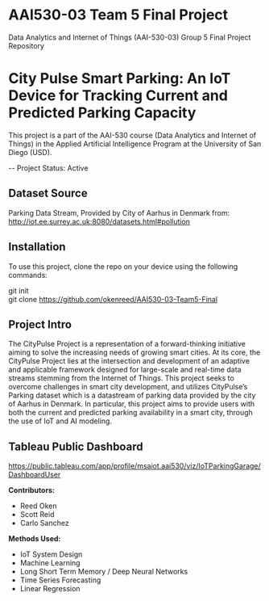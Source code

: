 # AAI530-03 Team 5 Final Project  
Data Analytics and Internet of Things (AAI-530-03) Group 5 Final Project Repository  

# City Pulse Smart Parking: An IoT Device for Tracking Current and Predicted Parking Capacity  
This project is a part of the AAI-530 course (Data Analytics and Internet of Things) in the Applied Artificial Intelligence Program at the University of San Diego (USD).  

-- Project Status: Active  

## Dataset Source
Parking Data Stream, Provided by City of Aarhus in Denmark from:  
http://iot.ee.surrey.ac.uk:8080/datasets.html#pollution

## Installation  
To use this project, clone the repo on your device using the following commands:  

git init  
git clone https://github.com/okenreed/AAI530-03-Team5-Final  

## Project Intro  
The CityPulse Project is a representation of a forward-thinking initiative aiming to solve the increasing needs of growing smart cities. At its core, the CityPulse Project lies at the intersection and development of an adaptive and applicable framework designed for large-scale and real-time data streams stemming from the Internet of Things. This project seeks to overcome challenges in smart city development, and utilizes CityPulse’s Parking dataset which is a datastream of parking data provided by the city of Aarhus in Denmark. In particular, this project aims to provide users with both the current and predicted parking availability in a smart city, through the use of IoT and AI modeling.  

## Tableau Public Dashboard  
https://public.tableau.com/app/profile/msaiot.aai530/viz/IoTParkingGarage/DashboardUser  

**Contributors:**  
- Reed Oken  
- Scott Reid  
- Carlo Sanchez  

**Methods Used:**  
- IoT System Design  
- Machine Learning  
- Long Short Term Memory / Deep Neural Networks  
- Time Series Forecasting  
- Linear Regression  
